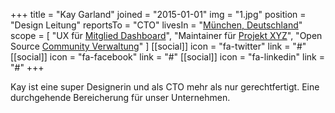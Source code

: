 +++
title = "Kay Garland"
joined = "2015-01-01"
img = "1.jpg"
position = "Design Leitung"
reportsTo = "CTO"
livesIn = "[München, Deutschland](#some-maps-url)"
scope = [
  "UX für [Mitglied Dashboard](#)",
  "Maintainer für [Projekt XYZ](#)",
  "Open Source [Community Verwaltung](#)"
]
[[social]]
  icon = "fa-twitter"
  link = "#"
[[social]]
  icon = "fa-facebook"
  link = "#"
[[social]]
  icon = "fa-linkedin"
  link = "#"
+++

Kay ist eine super Designerin und als CTO mehr als nur gerechtfertigt. Eine durchgehende Bereicherung für unser Unternehmen.
